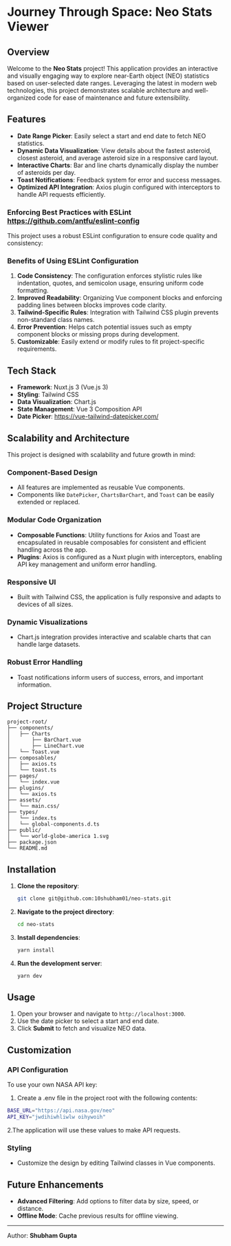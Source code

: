 # Journey Through Space: Neo Stats Viewer

## Overview
Welcome to the **Neo Stats** project! This application provides an interactive and visually engaging way to explore near-Earth object (NEO) statistics based on user-selected date ranges. Leveraging the latest in modern web technologies, this project demonstrates scalable architecture and well-organized code for ease of maintenance and future extensibility.

## Features
- **Date Range Picker**: Easily select a start and end date to fetch NEO statistics.
- **Dynamic Data Visualization**: View details about the fastest asteroid, closest asteroid, and average asteroid size in a responsive card layout.
- **Interactive Charts**: Bar and line charts dynamically display the number of asteroids per day.
- **Toast Notifications**: Feedback system for error and success messages.
- **Optimized API Integration**: Axios plugin configured with interceptors to handle API requests efficiently.

### Enforcing Best Practices with ESLint https://github.com/antfu/eslint-config 

This project uses a robust ESLint configuration to ensure code quality and consistency:
### Benefits of Using ESLint Configuration

1. **Code Consistency**: The configuration enforces stylistic rules like indentation, quotes, and semicolon usage, ensuring uniform code formatting.
2. **Improved Readability**: Organizing Vue component blocks and enforcing padding lines between blocks improves code clarity.
3. **Tailwind-Specific Rules**: Integration with Tailwind CSS plugin prevents non-standard class names.
4. **Error Prevention**: Helps catch potential issues such as empty component blocks or missing props during development.
5. **Customizable**: Easily extend or modify rules to fit project-specific requirements.

## Tech Stack
- **Framework**: Nuxt.js 3 (Vue.js 3)
- **Styling**: Tailwind CSS
- **Data Visualization**: Chart.js
- **State Management**: Vue 3 Composition API
- **Date Picker**:  https://vue-tailwind-datepicker.com/

## Scalability and Architecture
This project is designed with scalability and future growth in mind:

### Component-Based Design
- All features are implemented as reusable Vue components.
- Components like `DatePicker`, `ChartsBarChart`, and `Toast` can be easily extended or replaced.

### Modular Code Organization
- **Composable Functions**: Utility functions for Axios and Toast are encapsulated in reusable composables for consistent and efficient handling across the app.
- **Plugins**: Axios is configured as a Nuxt plugin with interceptors, enabling API key management and uniform error handling.

### Responsive UI
- Built with Tailwind CSS, the application is fully responsive and adapts to devices of all sizes.

### Dynamic Visualizations
- Chart.js integration provides interactive and scalable charts that can handle large datasets.

### Robust Error Handling
- Toast notifications inform users of success, errors, and important information.

## Project Structure
```
project-root/
├── components/
│   ├── Charts
│       ├── BarChart.vue
│       ├── LineChart.vue
│   └── Toast.vue
├── composables/
│   ├── axios.ts
│   └── toast.ts
├── pages/
│   └── index.vue
├── plugins/
│   └── axios.ts
├── assets/
│   └── main.css/
├── types/
│   └── index.ts
│   └── global-components.d.ts
├── public/
│   └── world-globe-america 1.svg
├── package.json
└── README.md
```

## Installation
1. **Clone the repository**:
   ```bash
   git clone git@github.com:10shubham01/neo-stats.git
   ```
2. **Navigate to the project directory**:
   ```bash
   cd neo-stats
   ```
3. **Install dependencies**:
   ```bash
   yarn install
   ```
4. **Run the development server**:
   ```bash
   yarn dev
   ```

## Usage
1. Open your browser and navigate to `http://localhost:3000`.
2. Use the date picker to select a start and end date.
3. Click **Submit** to fetch and visualize NEO data.

## Customization
### API Configuration
To use your own NASA API key:
1. Create a .env file in the project root with the following contents:
```bash
BASE_URL="https://api.nasa.gov/neo"
API_KEY="jwdihiwhliwlw oihywoih"
```
2.The application will use these values to make API requests.

### Styling
- Customize the design by editing Tailwind classes in Vue components.

## Future Enhancements
- **Advanced Filtering**: Add options to filter data by size, speed, or distance.
- **Offline Mode**: Cache previous results for offline viewing.

---
Author: **Shubham Gupta**
